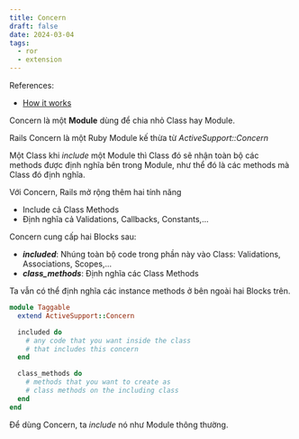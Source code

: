 ```yaml
---
title: Concern
draft: false
date: 2024-03-04
tags:
  - ror
  - extension
---
```


References:
- [How it works](https://www.writesoftwarewell.com/how-rails-concerns-work-and-how-to-use-them/)

Concern là một **Module** dùng để chia nhỏ Class hay Module.

Rails Concern là một Ruby Module kế thừa từ _ActiveSupport::Concern_

Một Class khi _include_ một Module thì Class đó sẽ nhận toàn bộ các methods được định nghĩa bên trong Module, như thể đó là các methods mà Class đó định nghĩa.

Với Concern, Rails mở rộng thêm hai tính năng
- Include cả Class Methods
- Định nghĩa cả Validations, Callbacks, Constants,...

Concern cung cấp hai Blocks sau:
- **_included_**: Nhúng toàn bộ code trong phần này vào Class: Validations, Associations, Scopes,...
- **_class\_methods_**: Định nghĩa các Class Methods

Ta vẫn có thể định nghĩa các instance methods ở bên ngoài hai Blocks trên.

```ruby
module Taggable
  extend ActiveSupport::Concern

  included do
    # any code that you want inside the class
    # that includes this concern
  end

  class_methods do
    # methods that you want to create as
    # class methods on the including class
  end
end
```

Để dùng Concern, ta _include_ nó như Module thông thường.